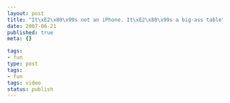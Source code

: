 ```yaml
---
layout: post
title: "It\xE2\x80\x99s not an iPhone. It\xE2\x80\x99s a big-ass table"
date: 2007-06-21
published: true
meta: {}

tags:
- fun
type: post
tags:
- fun
tags: video
status: publish
---
```


